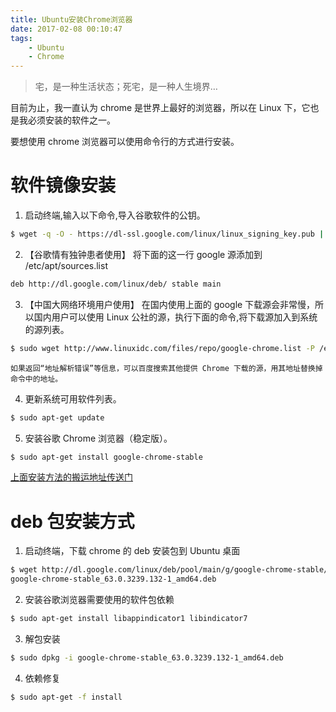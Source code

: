 ```yaml
---
title: Ubuntu安装Chrome浏览器
date: 2017-02-08 00:10:47
tags:
    - Ubuntu
    - Chrome
---
```


> 宅，是一种生活状态；死宅，是一种人生境界…

目前为止，我一直认为 chrome 是世界上最好的浏览器，所以在 Linux 下，它也是我必须安装的软件之一。

<!-- more -->

要想使用 chrome 浏览器可以使用命令行的方式进行安装。

# 软件镜像安装

1. 启动终端,输入以下命令,导入谷歌软件的公钥。
``` bash
$ wget -q -O - https://dl-ssl.google.com/linux/linux_signing_key.pub | sudo apt-key add -
```

2. 【谷歌情有独钟患者使用】
将下面的这一行 google 源添加到 /etc/apt/sources.list
``` bash
deb http://dl.google.com/linux/deb/ stable main
```
3. 【中国大网络环境用户使用】
在国内使用上面的 google 下载源会非常慢，所以国内用户可以使用 Linux 公社的源，执行下面的命令,将下载源加入到系统的源列表。
``` bash
$ sudo wget http://www.linuxidc.com/files/repo/google-chrome.list -P /etc/apt/sources.list.d/
```
	如果返回“地址解析错误”等信息，可以百度搜索其他提供 Chrome 下载的源，用其地址替换掉命令中的地址。

4. 更新系统可用软件列表。
``` bash
$ sudo apt-get update
```

5. 安装谷歌 Chrome 浏览器（稳定版）。
``` bash
$ sudo apt-get install google-chrome-stable
```

[上面安装方法的搬运地址传送门](https://deb.pkgs.org/universal/google-amd64/google-chrome-stable_63.0.3239.132-1_amd64.deb.html)


# deb 包安装方式

1. 启动终端，下载 chrome 的 deb 安装包到 Ubuntu 桌面
``` bash
$ wget http://dl.google.com/linux/deb/pool/main/g/google-chrome-stable/
google-chrome-stable_63.0.3239.132-1_amd64.deb
```

2. 安装谷歌浏览器需要使用的软件包依赖
``` bash
$ sudo apt-get install libappindicator1 libindicator7
```

3. 解包安装
``` bash
$ sudo dpkg -i google-chrome-stable_63.0.3239.132-1_amd64.deb 
```

4. 依赖修复
``` bash
$ sudo apt-get -f install
```


